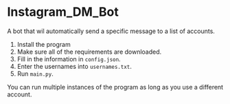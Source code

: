 # Instagram_DM_Bot
A bot that wil automatically send a specific message to a list of accounts.

1. Install the program
2. Make sure all of the requirements are downloaded.
3. Fill in the information in `config.json`.
4. Enter the usernames into `usernames.txt`.
5. Run `main.py`.

You can run multiple instances of the program as long as you use a different account.
